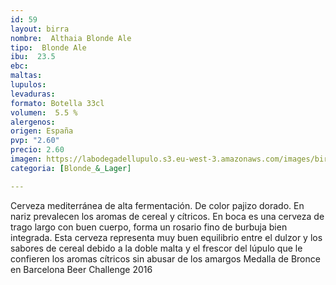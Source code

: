 ```yaml
--- 
id: 59
layout: birra
nombre:  Althaia Blonde Ale
tipo:  Blonde Ale
ibu:  23.5
ebc:
maltas: 
lupulos: 
levaduras: 
formato: Botella 33cl
volumen:  5.5 %
alergenos: 
origen: España
pvp: "2.60"
precio: 2.60
imagen: https://labodegadellupulo.s3.eu-west-3.amazonaws.com/images/birras/althaiablonde.jpg
categoria: [Blonde_&_Lager]

---
```

Cerveza mediterránea de alta fermentación. De color pajizo dorado. En nariz prevalecen los aromas de cereal y cítricos. En boca es una cerveza de trago largo con buen cuerpo, forma un rosario fino de burbuja bien integrada. Esta cerveza representa muy buen equilibrio entre el dulzor y los sabores de cereal debido a la doble malta y el frescor del lúpulo que le confieren los aromas cítricos sin abusar de los amargos
Medalla de Bronce en Barcelona Beer Challenge 2016
















